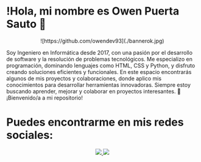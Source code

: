 # !Hola, mi nombre es Owen Puerta Sauto 👋

<p align="center">
![https://github.com/owendev93](./bannerok.jpg)
</p>

Soy Ingeniero en Informática desde 2017, con una pasión por el desarrollo de software y la resolución de problemas tecnológicos. Me especializo en programación, dominando lenguajes como HTML, CSS y Python, y disfruto creando soluciones eficientes y funcionales. En este espacio encontrarás algunos de mis proyectos y colaboraciones, donde aplico mis conocimientos para desarrollar herramientas innovadoras. Siempre estoy buscando aprender, mejorar y colaborar en proyectos interesantes. 🚀 ¡Bienvenido/a a mi repositorio!

# Puedes encontrarme en mis redes sociales:

<!-- [![Facebook](https://img.icons8.com/color/48/FFFFFF/facebook-new.png)](https://youtube.com/@mouredev)-->
<!--[![Twitter](https://img.icons8.com/color/48/FFFFFF/twitter--v1.png)](https://youtube.com/@mouredev)-->
<!--[![Youtube](https://img.icons8.com/color/48/FFFFFF/youtube-play.png)](https://youtube.com/@mouredev)-->
<p align="center">
  <a href="https://www.instagram.com/owenpuerta93?utm_source=qr&igsh=MXY0bGQ0cHBpMjd2cA== ">
    <img src="https://img.icons8.com/color/48/FFFFFF/instagram-new--v1.png"/>
  </a>
  <span>
  <a href="https://linkedin.com/in/owen-puerta-sauto-2442221a2">
    <img src="https://img.icons8.com/color/48/FFFFFF/linkedin.png"/>
  </a>
</p>
